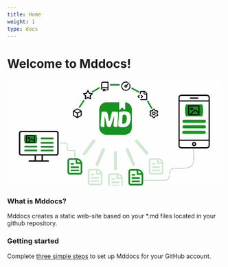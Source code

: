 ```yaml
---
title: Home
weight: 1
type: docs
---
```


# Welcome to Mddocs!

<p align="center">
  <a href="/"><img src="https://raw.githubusercontent.com/mddocs/docs/master/images/social.png" alt="social img" style="width: 500px;"></a>
</p>

### What is Mddocs?

Mddocs creates a static web-site based on your *.md files located in your github repository. 

### Getting started

Complete [three simple steps](/getting-started) to set up Mddocs for your GitHub account.
